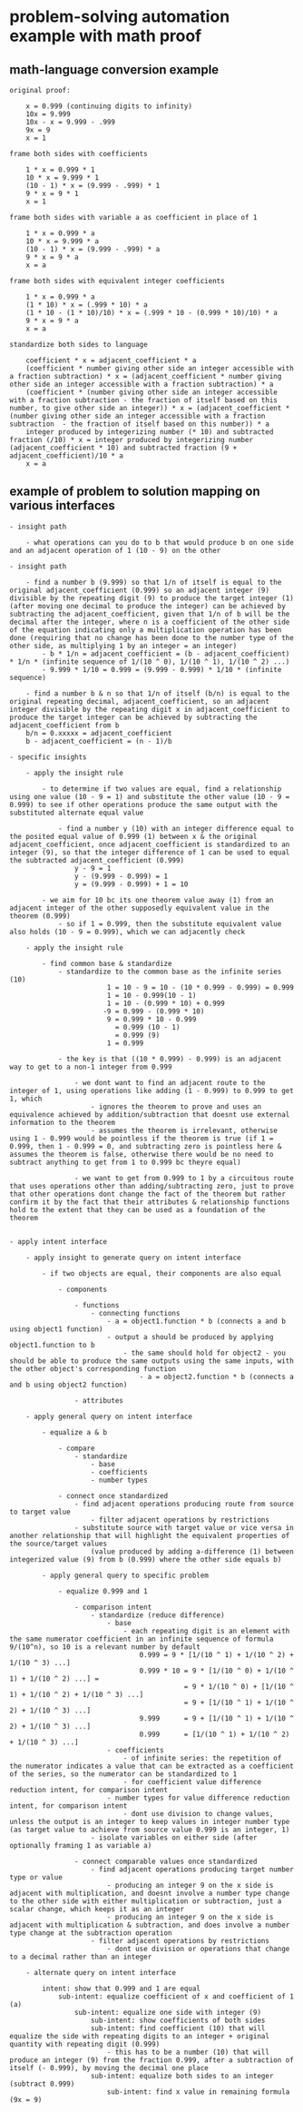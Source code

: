 # problem-solving automation example with math proof 


## math-language conversion example

	original proof:

		x = 0.999 (continuing digits to infinity)
		10x = 9.999
		10x - x = 9.999 - .999
		9x = 9
		x = 1

	frame both sides with coefficients

		1 * x = 0.999 * 1
		10 * x = 9.999 * 1
		(10 - 1) * x = (9.999 - .999) * 1
		9 * x = 9 * 1
		x = 1

	frame both sides with variable a as coefficient in place of 1

		1 * x = 0.999 * a
		10 * x = 9.999 * a
		(10 - 1) * x = (9.999 - .999) * a
		9 * x = 9 * a
		x = a

	frame both sides with equivalent integer coefficients

		1 * x = 0.999 * a
		(1 * 10) * x = (.999 * 10) * a
		(1 * 10 - (1 * 10)/10) * x = (.999 * 10 - (0.999 * 10)/10) * a
		9 * x = 9 * a
		x = a

	standardize both sides to language

		coefficient * x = adjacent_coefficient * a
		(coefficient * number giving other side an integer accessible with a fraction subtraction) * x = (adjacent_coefficient * number giving other side an integer accessible with a fraction subtraction) * a
		(coefficient * (number giving other side an integer accessible with a fraction subtraction - the fraction of itself based on this number, to give other side an integer)) * x = (adjacent_coefficient * (number giving other side an integer accessible with a fraction subtraction  - the fraction of itself based on this number)) * a
		integer produced by integerizing number (* 10) and subtracted fraction (/10) * x = integer produced by integerizing number (adjacent_coefficient * 10) and subtracted fraction (9 + adjacent_coefficient)/10 * a
		x = a


## example of problem to solution mapping on various interfaces

	- insight path
		
		- what operations can you do to b that would produce b on one side and an adjacent operation of 1 (10 - 9) on the other

	- insight path

		- find a number b (9.999) so that 1/n of itself is equal to the original adjacent_coefficient (0.999) so an adjacent integer (9) divisible by the repeating digit (9) to produce the target integer (1) (after moving one decimal to produce the integer) can be achieved by subtracting the adjacent_coefficient, given that 1/n of b will be the decimal after the integer, where n is a coefficient of the other side of the equation indicating only a multiplication operation has been done (requiring that no change has been done to the number type of the other side, as multiplying 1 by an integer = an integer)
			- b * 1/n = adjacent_coefficient = (b - adjacent_coefficient) * 1/n * (infinite sequence of 1/(10 ^ 0), 1/(10 ^ 1), 1/(10 ^ 2) ...)
			- 9.999 * 1/10 = 0.999 = (9.999 - 0.999) * 1/10 * (infinite sequence)

		- find a number b & n so that 1/n of itself (b/n) is equal to the original repeating decimal, adjacent_coefficient, so an adjacent integer divisible by the repeating digit x in adjacent_coefficient to produce the target integer can be achieved by subtracting the adjacent_coefficient from b
		b/n = 0.xxxxx = adjacent_coefficient
		b - adjacent_coefficient = (n - 1)/b

	- specific insights

		- apply the insight rule

			- to determine if two values are equal, find a relationship using one value (10 - 9 = 1) and substitute the other value (10 - 9 = 0.999) to see if other operations produce the same output with the substituted alternate equal value

				- find a number y (10) with an integer difference equal to the posited equal value of 0.999 (1) between x & the original adjacent_coefficient, once adjacent_coefficient is standardized to an integer (9), so that the integer difference of 1 can be used to equal the subtracted adjacent_coefficient (0.999)
					y - 9 = 1
					y - (9.999 - 0.999) = 1
					y = (9.999 - 0.999) + 1 = 10

			- we aim for 10 bc its one theorem value away (1) from an adjacent integer of the other supposedly equivalent value in the theorem (0.999)
				- so if 1 = 0.999, then the substitute equivalent value also holds (10 - 9 = 0.999), which we can adjacently check

		- apply the insight rule

			- find common base & standardize
				- standardize to the common base as the infinite series (10)
							1 = 10 - 9 = 10 - (10 * 0.999 - 0.999) = 0.999
					        1 = 10 - 0.999(10 - 1) 
					        1 = 10 - (0.999 * 10) + 0.999
						   -9 = 0.999 - (0.999 * 10)
							9 = 0.999 * 10 - 0.999 
							  = 0.999 (10 - 1)
							  = 0.999 (9)
							1 = 0.999

				- the key is that ((10 * 0.999) - 0.999) is an adjacent way to get to a non-1 integer from 0.999 

					- we dont want to find an adjacent route to the integer of 1, using operations like adding (1 - 0.999) to 0.999 to get 1, which 
						- ignores the theorem to prove and uses an equivalence achieved by addition/subtraction that doesnt use external information to the theorem
						- assumes the theorem is irrelevant, otherwise using 1 - 0.999 would be pointless if the theorem is true (if 1 = 0.999, then 1 - 0.999 = 0, and subtracting zero is pointless here & assumes the theorem is false, otherwise there would be no need to subtract anything to get from 1 to 0.999 bc theyre equal)

					- we want to get from 0.999 to 1 by a circuitous route that uses operations other than adding/subtracting zero, just to prove that other operations dont change the fact of the theorem but rather confirm it by the fact that their attributes & relationship functions hold to the extent that they can be used as a foundation of the theorem


	- apply intent interface

		- apply insight to generate query on intent interface

			- if two objects are equal, their components are also equal

				- components
				
					- functions
						- connecting functions
							- a = object1.function * b (connects a and b using object1 function)
							- output a should be produced by applying object1.function to b
								- the same should hold for object2 - you should be able to produce the same outputs using the same inputs, with the other object's corresponding function
									- a = object2.function * b (connects a and b using object2 function)

					- attributes

		- apply general query on intent interface

			- equalize a & b

				- compare
					- standardize
						- base
						- coefficients
						- number types

				- connect once standardized
					- find adjacent operations producing route from source to target value
						- filter adjacent operations by restrictions
					- substitute source with target value or vice versa in another relationship that will highlight the equivalent properties of the source/target values
						(value produced by adding a-difference (1) between integerized value (9) from b (0.999) where the other side equals b)

			- apply general query to specific problem 

				- equalize 0.999 and 1

					- comparison intent
						- standardize (reduce difference)
							- base
								- each repeating digit is an element with the same numerator coefficient in an infinite sequence of formula 9/(10^n), so 10 is a relevant number by default
									0.999 = 9 * [1/(10 ^ 1) + 1/(10 ^ 2) + 1/(10 ^ 3) ...]
									0.999 * 10 = 9 * [1/(10 ^ 0) + 1/(10 ^ 1) + 1/(10 ^ 2) ...] = 
											   = 9 * 1/(10 ^ 0) + [1/(10 ^ 1) + 1/(10 ^ 2) + 1/(10 ^ 3) ...]
											   = 9 + [1/(10 ^ 1) + 1/(10 ^ 2) + 1/(10 ^ 3) ...]
								    9.999      = 9 + [1/(10 ^ 1) + 1/(10 ^ 2) + 1/(10 ^ 3) ...]
								    0.999      = [1/(10 ^ 1) + 1/(10 ^ 2) + 1/(10 ^ 3) ...]
							- coefficients
								- of infinite series: the repetition of the numerator indicates a value that can be extracted as a coefficient of the series, so the numerator can be standardized to 1
								- for coefficient value difference reduction intent, for comparison intent
							- number types for value difference reduction intent, for comparison intent
								- dont use division to change values, unless the output is an integer to keep values in integer number type (as target value to achieve from source value 0.999 is an integer, 1)
						- isolate variables on either side (after optionally framing 1 as variable a)

					- connect comparable values once standardized
						- find adjacent operations producing target number type or value
							- producing an integer 9 on the x side is adjacent with multiplication, and doesnt involve a number type change to the other side with either multiplication or subtraction, just a scalar change, which keeps it as an integer
							- producing an integer 9 on the x side is adjacent with multiplication & subtraction, and does involve a number type change at the subtraction operation
						- filter adjacent operations by restrictions
							- dont use division or operations that change to a decimal rather than an integer

		- alternate query on intent interface

			intent: show that 0.999 and 1 are equal
				sub-intent: equalize coefficient of x and coefficient of 1 (a)
					sub-intent: equalize one side with integer (9)
						sub-intent: show coefficients of both sides
						sub-intent: find coefficient (10) that will equalize the side with repeating digits to an integer + original quantity with repeating digit (0.999)
							- this has to be a number (10) that will produce an integer (9) from the fraction 0.999, after a subtraction of itself (- 0.999), by moving the decimal one place
						sub-intent: equalize both sides to an integer (subtract 0.999)
							sub-intent: find x value in remaining formula (9x = 9)
